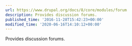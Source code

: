 ```yaml
---
url: https://www.drupal.org/docs/8/core/modules/forum
description: Provides discussion forums.
published_time: '2016-11-28T15:42:23+00:00'
modified_time: '2020-06-16T14:10:12+00:00'
---
```

Provides discussion forums.